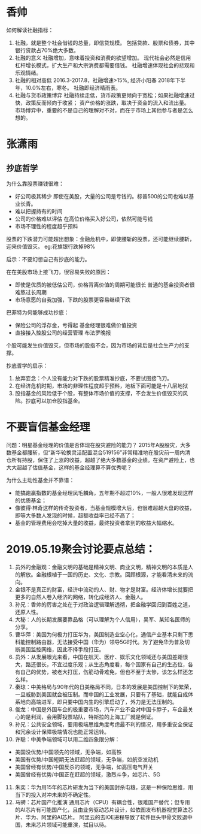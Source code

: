 # 香帅

如何解读社融指标：

1. 社融，就是整个社会借钱的总量，即信贷规模。
包括贷款、股票和债券，其中银行贷款占70%绝大多数。
2. 社融的意义
社融增加，意味着投资和消费的欲望增加。
现代社会必然是信用杠杆增长模式，扩大生产和大宗消费都需要借钱。
社融增速体现社会的悲观和乐观情绪。
3. 社融的相对高低
2016.3-2017.8，社融增速>15%, 经济小阳春
2018年下半年，10.0%左右，寒冬。
社融即经济晴雨表。
4. 社融与货币政策博弈
社融持续走低，货币政策更倾向于宽松；如果社融增速过快，政策反而倾向于收紧；
资产价格的涨跌，取决于资金的流入和流出量。
市场博弈中，重要的不是自己的理解对不对，而在于市场上其他参与者是怎么想的。



# 张潇雨

## 抄底哲学

为什么靠股票赚钱很难：

- 好公司极其稀少
即使在美股，大量的公司是亏钱的。标普500的公司也难以基业长青。
- 难以把握持有的时间
- 公司的价格难以评估
在高位价格买入好公司，依然可能亏钱
- 市场不理性的程度超乎预料


股票的下跌潜力可能超出想象：金融危机中，即使腰斩的股票，还可能继续腰斩，迎来价值毁灭。
eg:花旗银行跌掉98% 

启示：不要幻想自己有抄底的能力。

在在美股市场上接飞刀，很容易失败的原因：

- 即使是优质的被低估公司，价格背离价值的周期可能很长
普通的基金投资者很难熬过长周期
- 市场意愿的自我加强，下跌的股票更容易继续下跌

巴菲特为何能够成功抄底：

- 保险公司的浮存金，亏得起
基金经理很难做价值投资
- 直接接入控股公司的经营管理
布法罗晚报

个股可能发生价值毁灭，但市场的股指不会，因为市场的背后是社会生产力的支撑。

抄底哲学的启示：

1. 放弃妄念：个人没有能力对下跌的股票精准抄底，不要试图接飞刀。
2. 在经济危机时期，市场的非理性程度超乎预料，地板下面可能是十八层地狱
3. 股指基金的风险低于个股，有整体市场价值的支撑，不会发生价值毁灭的风险。抄底可以加仓股指基金。


# 不要盲信基金经理


问题：明星基金经理的价值是否体现在股灾避险的能力？
2015年A股股灾，大多数基金都腰斩，但“新华轮换灵活配置混合519156”非常精准地在股灾前一周内清仓所有持股，保住了上涨的收益，超越了绝大多数基金的业绩。在资产避险上，也大大超越了估值基金，这样的基金经理算不算优秀呢？


为什么主动性基金并不靠谱：

- 能搞跑赢指数的基金经理凤毛麟角，五年期不超过10%，一般人很难发现这样的优质基金；
- 像彼得·林奇这样的传奇投资者，当基金规模增大后，也很难超越大盘的收益，即等大多数人发现的时候，超额收益率已经不高了；
- 基金的管理费用会吃掉大量的收益，最终投资者拿到的收益大幅缩水。

# 2019.05.19聚会讨论要点总结：

1. 员外的金融观：金融文明的基础是精神文明、商业文明，精神文明的本质是人的解放。金融根植于一国的历史、文化、宗教。回顾根源，才能看清未来的流向。
2. 金银不是真正的财富，经济中流动的人、财、物才是财富。经济体增长就要把更多的自然人卷入经济的网络，转化成经济人、金融人。
3. 孙兄：香帅的厉害之处在于对政治逻辑理解透彻，把金融学回归到百姓之道，还原人性。
4. 大秘：人的长期发展要靠品格（可以理解为个人信用），吴军、某知名医师的分享。
5. 曹华萍：美国为何极力打压华为，美国制造业空心化，通信产业基本只剩下思科能控制路由器，无法接受中国（华为）领导5G时代。为了避免华为普及切断美国监控网络，因此不择手段打压。
6. 员外：从发展眼光来看，中国在航天、医疗、娱乐文化领域还与美国差距很大，路还很长，不宜过度乐观；从生态角度看，每个国家有自己的生态位，各有自己的优势，被老大打压，伤筋动骨难免，但也不至于太惨，该怎么样还怎么样。
7. 秦琼：中美格局与90年代的日美格局不同，日本的发展是美国控制下的繁荣，一旦威胁到美国就会被压制。而中国的工业发展，只要有了基础，就能自成体系地向高端进军，即只要中国内生的引擎启动了，外力是无法压制的。
8. 俊龙：中国是外国车企的极重要市场，汽车产业不会对中国卡脖子，车企最关心的是利润，会用脚投票站队，特斯拉的上海工厂就是例证。
9. 孙兄：公共安全领域，要用极端思维角度考虑最不利的情况，用多重安全保证和冗余设计保障极端情况也能正常运转。
10. 许聪：中美争端领域可以用二维四象限分解：
- 美国没优势/中国领先的领域，无争端，如高铁
- 美国有优势/中国短期无法赶超的领域，无争端，如航空发动机
- 美国曾经有优势/中国反杀的领域，无争端，如高压电气开关
- 美国曾经有优势/中国正在赶超的领域，激烈斗争，如芯片、5G
11. 朱奕：华为用15年的芯片研发为当下的美国封杀屯粮，这是一种保险思维，用当下的投入对冲未来的不确定性。
12. 马骋：芯片国产化推演
通用芯片（CPU）有耦合性，很难国产替代；但专用的AI芯片有可能国产化，且由业务驱动芯片设计，如依图发布机器视觉算法芯片、华为、阿里的AI芯片。
阿里云的去IOE进程导致了软件巨头甲骨文败退中国，未来芯片领域可能重演，拭目以待。


